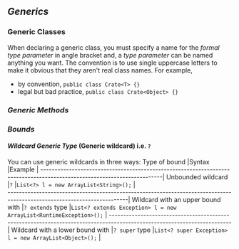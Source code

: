 ## *Generics*
### Generic Classes
When declaring a generic class, you must specify a name for the *formal type parameter* in angle bracket and, a *type parameter* can be named anything you want. The convention is to use single uppercase letters to make it obvious that they aren't real class names. For example, 
* by convention, `public class Crate<T> {}`
* legal but bad practice, `public class Crate<Object> {}`

### *Generic Methods*

### *Bounds*
#### *Wildcard Generic Type* (Generic wildcard) i.e. `?`
You can use generic wildcards in three ways:
Type of bound                     |Syntax           |Example                                                            |
------------------------------------------------------------------------------------------------------------------------|
Unbounded wildcard                |`?`              |`List<?> l = new ArrayList<String>();`                             |      
------------------------------------------------------------------------------------------------------------------------|
Wildcard with an upper bound with |`? extends` type |`List<? extends Exception> l = new ArrayList<RuntimeException>();` |
------------------------------------------------------------------------------------------------------------------------|
Wildcard with a lower bound with  |`? super` type   |`List<? super Exception> l = new ArrayList<Object>();`             |

